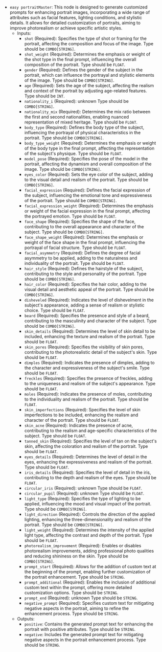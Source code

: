 - `easy portraitMaster`: This node is designed to generate customized prompts for enhancing portrait images, incorporating a wide range of attributes such as facial features, lighting conditions, and stylistic details. It allows for detailed customization of portraits, aiming to improve photorealism or achieve specific artistic styles.
    - Inputs:
        - `shot` (Required): Specifies the type of shot or framing for the portrait, affecting the composition and focus of the image. Type should be `COMBO[STRING]`.
        - `shot_weight` (Required): Determines the emphasis or weight of the shot type in the final prompt, influencing the overall composition of the portrait. Type should be `FLOAT`.
        - `gender` (Required): Defines the gender of the subject in the portrait, which can influence the portrayal and stylistic elements of the image. Type should be `COMBO[STRING]`.
        - `age` (Required): Sets the age of the subject, affecting the realism and context of the portrait by adjusting age-related features. Type should be `INT`.
        - `nationality_i` (Required): unknown Type should be `COMBO[STRING]`.
        - `nationality_mix` (Required): Determines the mix ratio between the first and second nationalities, enabling nuanced representation of mixed heritage. Type should be `FLOAT`.
        - `body_type` (Required): Defines the body type of the subject, influencing the portrayal of physical characteristics in the portrait. Type should be `COMBO[STRING]`.
        - `body_type_weight` (Required): Determines the emphasis or weight of the body type in the final prompt, affecting the representation of the subject's physique. Type should be `FLOAT`.
        - `model_pose` (Required): Specifies the pose of the model in the portrait, affecting the dynamism and overall composition of the image. Type should be `COMBO[STRING]`.
        - `eyes_color` (Required): Sets the eye color of the subject, adding to the visual detail and realism of the portrait. Type should be `COMBO[STRING]`.
        - `facial_expression` (Required): Defines the facial expression of the subject, influencing the emotional tone and expressiveness of the portrait. Type should be `COMBO[STRING]`.
        - `facial_expression_weight` (Required): Determines the emphasis or weight of the facial expression in the final prompt, affecting the portrayed emotion. Type should be `FLOAT`.
        - `face_shape` (Required): Specifies the shape of the face, contributing to the overall appearance and character of the subject. Type should be `COMBO[STRING]`.
        - `face_shape_weight` (Required): Determines the emphasis or weight of the face shape in the final prompt, influencing the portrayal of facial structure. Type should be `FLOAT`.
        - `facial_asymmetry` (Required): Defines the degree of facial asymmetry to be applied, adding to the naturalness and individuality of the portrait. Type should be `FLOAT`.
        - `hair_style` (Required): Defines the hairstyle of the subject, contributing to the style and personality of the portrait. Type should be `COMBO[STRING]`.
        - `hair_color` (Required): Specifies the hair color, adding to the visual detail and aesthetic appeal of the portrait. Type should be `COMBO[STRING]`.
        - `disheveled` (Required): Indicates the level of dishevelment in the subject's appearance, adding a sense of realism or stylistic choice. Type should be `FLOAT`.
        - `beard` (Required): Specifies the presence and style of a beard, contributing to the masculinity and character of the subject. Type should be `COMBO[STRING]`.
        - `skin_details` (Required): Determines the level of skin detail to be included, enhancing the texture and realism of the portrait. Type should be `FLOAT`.
        - `skin_pores` (Required): Specifies the visibility of skin pores, contributing to the photorealistic detail of the subject's skin. Type should be `FLOAT`.
        - `dimples` (Required): Indicates the presence of dimples, adding to the character and expressiveness of the subject's smile. Type should be `FLOAT`.
        - `freckles` (Required): Specifies the presence of freckles, adding to the uniqueness and realism of the subject's appearance. Type should be `FLOAT`.
        - `moles` (Required): Indicates the presence of moles, contributing to the individuality and realism of the portrait. Type should be `FLOAT`.
        - `skin_imperfections` (Required): Specifies the level of skin imperfections to be included, enhancing the realism and character of the portrait. Type should be `FLOAT`.
        - `skin_acne` (Required): Indicates the presence of acne, contributing to the realism and age-specific characteristics of the subject. Type should be `FLOAT`.
        - `tanned_skin` (Required): Specifies the level of tan on the subject's skin, affecting the coloration and realism of the portrait. Type should be `FLOAT`.
        - `eyes_details` (Required): Determines the level of detail in the eyes, enhancing the expressiveness and realism of the portrait. Type should be `FLOAT`.
        - `iris_details` (Required): Specifies the level of detail in the iris, contributing to the depth and realism of the eyes. Type should be `FLOAT`.
        - `circular_iris` (Required): unknown Type should be `FLOAT`.
        - `circular_pupil` (Required): unknown Type should be `FLOAT`.
        - `light_type` (Required): Specifies the type of lighting to be applied, influencing the mood and visual impact of the portrait. Type should be `COMBO[STRING]`.
        - `light_direction` (Required): Controls the direction of the applied lighting, enhancing the three-dimensionality and realism of the portrait. Type should be `COMBO[STRING]`.
        - `light_weight` (Required): Determines the intensity of the applied light type, affecting the contrast and depth of the portrait. Type should be `FLOAT`.
        - `photorealism_improvement` (Required): Enables or disables photorealism improvements, adding professional photo qualities and reducing shininess on the skin. Type should be `COMBO[STRING]`.
        - `prompt_start` (Required): Allows for the addition of custom text at the beginning of the prompt, enabling further customization of the portrait enhancement. Type should be `STRING`.
        - `prompt_additional` (Required): Enables the inclusion of additional custom text within the prompt, offering more detailed customization options. Type should be `STRING`.
        - `prompt_end` (Required): unknown Type should be `STRING`.
        - `negative_prompt` (Required): Specifies custom text for mitigating negative aspects in the portrait, aiming to refine the enhancement process. Type should be `STRING`.
    - Outputs:
        - `positive`: Contains the generated prompt text for enhancing the portrait with positive attributes. Type should be `STRING`.
        - `negative`: Includes the generated prompt text for mitigating negative aspects in the portrait enhancement process. Type should be `STRING`.
